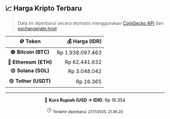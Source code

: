 

<!-- HARGA_KRIPTO -->
## 📈 Harga Kripto Terbaru

> Data ini diperbarui secara otomatis menggunakan [CoinGecko API](https://www.coingecko.com/) dan [exchangerate.host](https://exchangerate.host/)

<div align="center">

| 🪙 Token | 💰 Harga (IDR) |
|:------:|---------------:|
| 🟠 **Bitcoin (BTC)**   | Rp 1.938.097.463 |
| 🔵 **Ethereum (ETH)**  | Rp 62.441.632 |
| 🟣 **Solana (SOL)**    | Rp 3.048.042 |
| 🟢 **Tether (USDT)**   | Rp 16.365 |

---

💱 **Kurs Rupiah (USD → IDR)**: Rp 16.354

🕒 <sub>Terakhir diperbarui: 27/7/2025, 21.36.20</sub>

</div>
<!-- /HARGA_KRIPTO -->